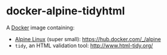 # docker-alpine-tidyhtml

A [Docker](https://www.docker.com/) image containing:

- [Alpine Linux](https://alpinelinux.org/) (super small): https://hub.docker.com/_/alpine
- `tidy`, an HTML validation tool: http://www.html-tidy.org/
